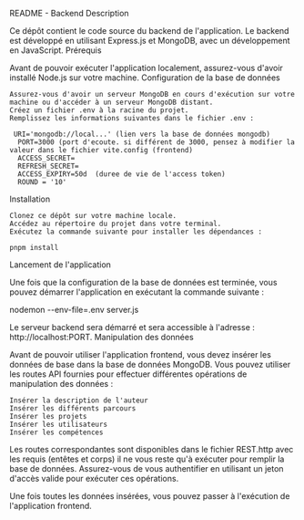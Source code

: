 README - Backend
Description

Ce dépôt contient le code source du backend de l'application. Le backend est développé en utilisant Express.js et MongoDB, avec un développement en JavaScript.
Prérequis

Avant de pouvoir exécuter l'application localement, assurez-vous d'avoir installé Node.js sur votre machine.
Configuration de la base de données

    Assurez-vous d'avoir un serveur MongoDB en cours d'exécution sur votre machine ou d'accéder à un serveur MongoDB distant.
    Créez un fichier .env à la racine du projet.
    Remplissez les informations suivantes dans le fichier .env :

     URI='mongodb://local...' (lien vers la base de données mongodb)
      PORT=3000 (port d'ecoute. si différent de 3000, pensez à modifier la valeur dans le fichier vite.config (frontend)
      ACCESS_SECRET=
      REFRESH_SECRET= 
      ACCESS_EXPIRY=50d  (duree de vie de l'access token)
      ROUND = '10'

Installation

    Clonez ce dépôt sur votre machine locale.
    Accédez au répertoire du projet dans votre terminal.
    Exécutez la commande suivante pour installer les dépendances :

    pnpm install

Lancement de l'application

Une fois que la configuration de la base de données est terminée, vous pouvez démarrer l'application en exécutant la commande suivante :

nodemon --env-file=.env server.js

Le serveur backend sera démarré et sera accessible à l'adresse : http://localhost:PORT.
Manipulation des données

Avant de pouvoir utiliser l'application frontend, vous devez insérer les données de base dans la base de données MongoDB. Vous pouvez utiliser les routes API fournies pour effectuer différentes opérations de manipulation des données :

    Insérer la description de l'auteur
    Insérer les différents parcours
    Insérer les projets
    Insérer les utilisateurs
    Insérer les compétences

Les routes correspondantes sont disponibles dans le fichier REST.http avec les requis (entêtes et corps) il ne vous reste qu'à exécuter pour remplir la base de données. Assurez-vous de vous authentifier en utilisant un jeton d'accès valide pour exécuter ces opérations.

Une fois toutes les données insérées, vous pouvez passer à l'exécution de l'application frontend.
